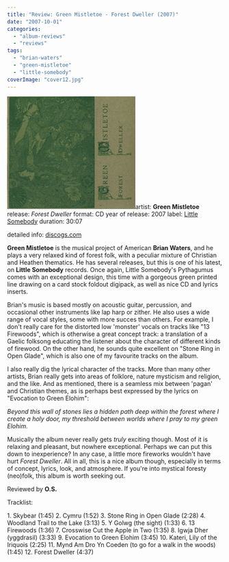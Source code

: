 ```yaml
---
title: "Review: Green Mistletoe - Forest Dweller (2007)"
date: "2007-10-01"
categories: 
  - "album-reviews"
  - "reviews"
tags: 
  - "brian-waters"
  - "green-mistletoe"
  - "little-somebody"
coverImage: "cover12.jpg"
---
```


[![](images/cover12.jpg "greenmistletoe_forestdweller")](http://www.eveningoflight.nl/wordpress/wp-content/uploads/2012/05/cover12.jpg)artist: **Green Mistletoe** release: _Forest Dweller_ format: CD year of release: 2007 label: [Little Somebody](http://www.myspace.com/littlesomebody) duration: 30:07

detailed info: [discogs.com](http://www.discogs.com/Green-Mistletoe-Forest-Dweller/release/1247200)

**Green Mistletoe** is the musical project of American **Brian Waters**, and he plays a very relaxed kind of forest folk, with a peculiar mixture of Christian and Heathen thematics. He has several releases, but this is one of his latest, on **Little Somebody** records. Once again, Little Somebody's Pythagumus comes with an exceptional design, this time with a gorgeous green printed line drawing on a card stock foldout digipack, as well as nice CD and lyrics inserts.

Brian's music is based mostly on acoustic guitar, percussion, and occasional other instruments like lap harp or zither. He also uses a wide range of vocal styles, some with more succes than others. For example, I don't really care for the distorted low 'monster' vocals on tracks like "13 Firewoods", which is otherwise a great concept track: a translation of a Gaelic folksong educating the listener about the character of different kinds of firewood. On the other hand, he sounds quite excellent on "Stone Ring in Open Glade", which is also one of my favourite tracks on the album.

I also really dig the lyrical character of the tracks. More than many other artists, Brian really gets into areas of folklore, nature mysticism and religion, and the like. And as mentioned, there is a seamless mix between 'pagan' and Christian themes, as is perhaps best expressed by the lyrics on "Evocation to Green Elohim":

_Beyond this wall of stones lies a hidden path_ _deep within the forest where I create a holy door,_ _my threshold between worlds where I pray_ _to my green Elohim._

Musically the album never really gets _truly_ exciting though. Most of it is relaxing and pleasant, but nowhere exceptional. Perhaps we can put this down to inexperience? In any case, a little more fireworks wouldn't have hurt _Forest Dweller_. All in all, this is a nice album though, especially in terms of concept, lyrics, look, and atmosphere. If you're into mystical foresty (neo)folk, this album is worth seeking out.

Reviewed by **O.S.**

Tracklist:

1\. Skybear (1:45) 2. Cymru (1:52) 3. Stone Ring in Open Glade (2:28) 4. Woodland Trail to the Lake (3:13) 5. Y Golwg (the sight) (1:33) 6. 13 Firewoods (1:36) 7. Crosswise Cut the Apple in Two (1:35) 8. Igwja Dher (yggdrasil) (3:33) 9. Evocation to Green Elohim (3:45) 10. Kateri, Lily of the Iriquois (2:25) 11. Mynd Am Dro Yn Coeden (to go for a walk in the woods) (1:45) 12. Forest Dweller (4:37)
